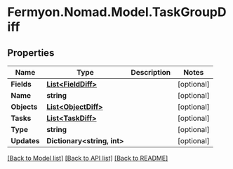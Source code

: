 # Fermyon.Nomad.Model.TaskGroupDiff

## Properties

Name | Type | Description | Notes
------------ | ------------- | ------------- | -------------
**Fields** | [**List&lt;FieldDiff&gt;**](FieldDiff.md) |  | [optional] 
**Name** | **string** |  | [optional] 
**Objects** | [**List&lt;ObjectDiff&gt;**](ObjectDiff.md) |  | [optional] 
**Tasks** | [**List&lt;TaskDiff&gt;**](TaskDiff.md) |  | [optional] 
**Type** | **string** |  | [optional] 
**Updates** | **Dictionary&lt;string, int&gt;** |  | [optional] 

[[Back to Model list]](../README.md#documentation-for-models) [[Back to API list]](../README.md#documentation-for-api-endpoints) [[Back to README]](../README.md)

